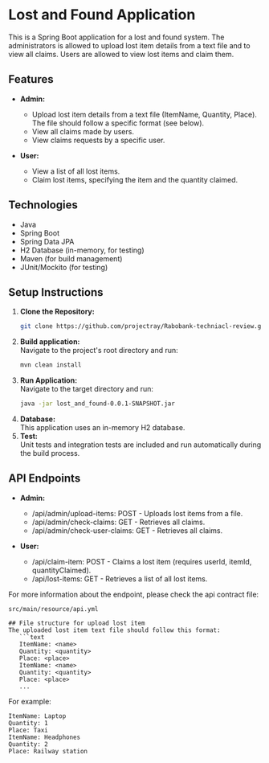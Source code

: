 # Lost and Found Application

This is a Spring Boot application for a lost and found system.  The administrators is allowed to upload lost item details from a text file and to view all claims. Users are allowed to view lost items and claim them.

## Features

* **Admin:**
    * Upload lost item details from a text file (ItemName, Quantity, Place).  The file should follow a specific format (see below).
    * View all claims made by users.
    * View claims requests by a specific user.

* **User:**
    * View a list of all lost items.
    * Claim lost items, specifying the item and the quantity claimed.

## Technologies

* Java
* Spring Boot
* Spring Data JPA
* H2 Database (in-memory, for testing)
* Maven (for build management)
* JUnit/Mockito (for testing)

## Setup Instructions

1. **Clone the Repository:**
   ```bash
   git clone https://github.com/projectray/Rabobank-techniacl-review.git
2. **Build application:**\
   Navigate to the project's root directory and run:
   ```bash
   mvn clean install
4. **Run Application:** \
   Navigate to the target directory and run:
   ```bash
   java -jar lost_and_found-0.0.1-SNAPSHOT.jar
6. **Database:**\
   This application uses an in-memory H2 database.
7. **Test:**\
   Unit tests and integration tests are included and run automatically during the build process.
   
## API Endpoints
* **Admin:**
    * /api/admin/upload-items: POST - Uploads lost items from a file.
    * /api/admin/check-claims: GET - Retrieves all claims.
    * /api/admin/check-user-claims: GET - Retrieves all claims.

* **User:**
    * /api/claim-item: POST - Claims a lost item (requires userId, itemId, quantityClaimed).
    * /api/lost-items: GET - Retrieves a list of all lost items.
      
For more information about the endpoint, please check the api contract file:
```text
src/main/resource/api.yml
 
## File structure for upload lost item 
The uploaded lost item text file should follow this format:
   ```text
   ItemName: <name>
   Quantity: <quantity>
   Place: <place>
   ItemName: <name>
   Quantity: <quantity>
   Place: <place>
   ...
   ```
For example:
   ```text
   ItemName: Laptop
   Quantity: 1
   Place: Taxi
   ItemName: Headphones
   Quantity: 2
   Place: Railway station

   
